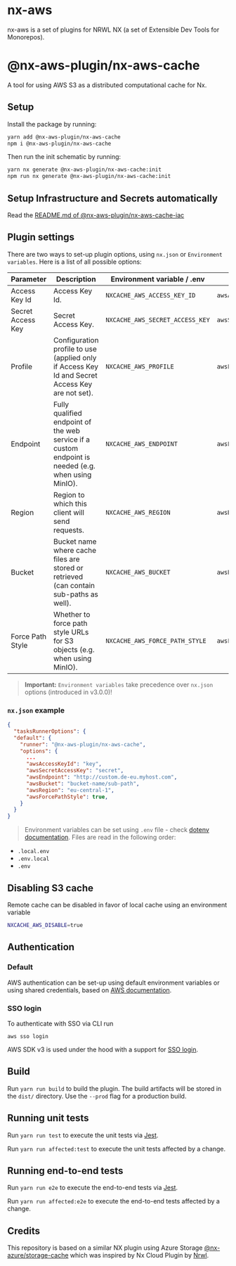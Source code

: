 # nx-aws

nx-aws is a set of plugins for NRWL NX (a set of Extensible Dev Tools for Monorepos).

# @nx-aws-plugin/nx-aws-cache

A tool for using AWS S3 as a distributed computational cache for Nx.

## Setup

Install the package by running:

```bash
yarn add @nx-aws-plugin/nx-aws-cache
npm i @nx-aws-plugin/nx-aws-cache
```

Then run the init schematic by running:

```bash
yarn nx generate @nx-aws-plugin/nx-aws-cache:init
npm run nx generate @nx-aws-plugin/nx-aws-cache:init
```

## Setup Infrastructure and Secrets automatically

Read the [README.md of @nx-aws-plugin/nx-aws-cache-iac](https://github.com/bojanbass/nx-aws/blob/master/apps/nx-aws-cache-iac/README.md)

## Plugin settings

There are two ways to set-up plugin options, using `nx.json` or `Environment variables`. Here is a list of all possible options:

| Parameter         | Description                                                                                         | Environment variable / .env     | `nx.json`            | Example                        |
| ----------------- | --------------------------------------------------------------------------------------------------- | ------------------------------- | -------------------- | ------------------------------ |
| Access Key Id     | Access Key Id.                                                                                      | `NXCACHE_AWS_ACCESS_KEY_ID`     | `awsAccessKeyId`     | my-id                          |
| Secret Access Key | Secret Access Key.                                                                                  | `NXCACHE_AWS_SECRET_ACCESS_KEY` | `awsSecretAccessKey` | my-key                         |
| Profile           | Configuration profile to use (applied only if Access Key Id and Secret Access Key are not set).     | `NXCACHE_AWS_PROFILE`           | `awsProfile`         | profile-1                      |
| Endpoint          | Fully qualified endpoint of the web service if a custom endpoint is needed (e.g. when using MinIO). | `NXCACHE_AWS_ENDPOINT`          | `awsEndpoint`        | http://custom.de-eu.myhost.com |
| Region            | Region to which this client will send requests.                                                     | `NXCACHE_AWS_REGION`            | `awsRegion`          | eu-central-1                   |
| Bucket            | Bucket name where cache files are stored or retrieved (can contain sub-paths as well).              | `NXCACHE_AWS_BUCKET`            | `awsBucket`          | bucket-name/sub-path           |
| Force Path Style  | Whether to force path style URLs for S3 objects (e.g. when using MinIO).                            | `NXCACHE_AWS_FORCE_PATH_STYLE`  | `awsForcePathStyle`  | true                           |

> **Important:** `Environment variables` take precedence over `nx.json` options (introduced in v3.0.0)!

### `nx.json` example

```json
{
  "tasksRunnerOptions": {
  "default": {
    "runner": "@nx-aws-plugin/nx-aws-cache",
    "options": {
      ...
      "awsAccessKeyId": "key",
      "awsSecretAccessKey": "secret",
      "awsEndpoint": "http://custom.de-eu.myhost.com",
      "awsBucket": "bucket-name/sub-path",
      "awsRegion": "eu-central-1",
      "awsForcePathStyle": true,
    }
  }
}
```

> Environment variables can be set using `.env` file - check [dotenv documentation](https://www.npmjs.com/package/dotenv). Files are read in the following order:

- `.local.env`
- `.env.local`
- `.env`

## Disabling S3 cache

Remote cache can be disabled in favor of local cache using an environment variable

```bash
NXCACHE_AWS_DISABLE=true
```

## Authentication

### Default

AWS authentication can be set-up using default environment variables or using shared credentials, based on [AWS documentation](https://docs.aws.amazon.com/sdk-for-javascript/v3/developer-guide/setting-credentials-node.html).

### SSO login

To authenticate with SSO via CLI run

`aws sso login`

AWS SDK v3 is used under the hood with a support for [SSO login](https://docs.aws.amazon.com/cli/latest/userguide/cli-configure-sso.html).

## Build

Run `yarn run build` to build the plugin. The build artifacts will be stored in the `dist/` directory. Use the `--prod` flag for a production build.

## Running unit tests

Run `yarn run test` to execute the unit tests via [Jest](https://jestjs.io).

Run `yarn run affected:test` to execute the unit tests affected by a change.

## Running end-to-end tests

Run `yarn run e2e` to execute the end-to-end tests via [Jest](https://jestjs.io).

Run `yarn run affected:e2e` to execute the end-to-end tests affected by a change.

## Credits

This repository is based on a similar NX plugin using Azure Storage [@nx-azure/storage-cache](https://github.com/microsoft/nx-azure) which was inspired by Nx Cloud Plugin by [Nrwl](https://github.com/nrwl/nx).
